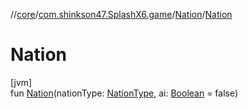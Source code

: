 //[core](../../../index.md)/[com.shinkson47.SplashX6.game](../index.md)/[Nation](index.md)/[Nation](-nation.md)

# Nation

[jvm]\
fun [Nation](-nation.md)(nationType: [NationType](../-nation-type/index.md), ai: [Boolean](https://kotlinlang.org/api/latest/jvm/stdlib/kotlin/-boolean/index.html) = false)

